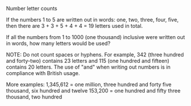 Number letter counts

If the numbers 1 to 5 are written out in words: 
one, two, three, four, five, then there are 3 + 3 + 5 + 4 + 4 = 19 letters used in total.

If all the numbers from 1 to 1000 (one thousand) inclusive were written out in words, how many letters would be used?


NOTE: Do not count spaces or hyphens. For example, 342 (three hundred and forty-two) contains 23 letters 
and 115 (one hundred and fifteen) contains 20 letters. 
The use of "and" when writing out numbers is in compliance with British usage.

More examples:
1,345,612 = one million, three hundred and forty five thousand, six hundred and twelve
153,200 = one hundred and fifty three thousand, two hundred
